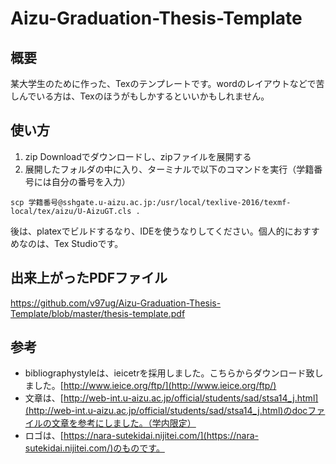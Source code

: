 # Aizu-Graduation-Thesis-Template

## 概要
某大学生のために作った、Texのテンプレートです。wordのレイアウトなどで苦しんでいる方は、Texのほうがもしかするといいかもしれません。

## 使い方
1. zip Downloadでダウンロードし、zipファイルを展開する
2. 展開したフォルダの中に入り、ターミナルで以下のコマンドを実行（学籍番号には自分の番号を入力）
```shell
scp 学籍番号@sshgate.u-aizu.ac.jp:/usr/local/texlive-2016/texmf-local/tex/aizu/U-AizuGT.cls .
```
後は、platexでビルドするなり、IDEを使うなりしてください。個人的におすすめなのは、Tex Studioです。

## 出来上がったPDFファイル
https://github.com/v97ug/Aizu-Graduation-Thesis-Template/blob/master/thesis-template.pdf

## 参考
- bibliographystyleは、ieicetrを採用しました。こちらからダウンロード致しました。[http://www.ieice.org/ftp/](http://www.ieice.org/ftp/)
- 文章は、[http://web-int.u-aizu.ac.jp/official/students/sad/stsa14_j.html](http://web-int.u-aizu.ac.jp/official/students/sad/stsa14_j.html)のdocファイルの文章を参考にしました。（学内限定）
- ロゴは、[https://nara-sutekidai.nijitei.com/](https://nara-sutekidai.nijitei.com/)のものです。
